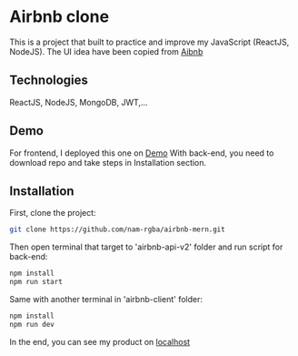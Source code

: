 # Airbnb clone
  This is a project that built to practice and improve my JavaScript (ReactJS, NodeJS).
  The UI idea have been copied from [Aibnb](https://airbnb.com)

## Technologies
  ReactJS, NodeJS, MongoDB, JWT,...

## Demo
  For frontend, I deployed this one on [Demo](https://airbnb-mern-fe.vercel.app/)
  With back-end, you need to download repo and take steps in Installation section.

## Installation
First, clone the project:
  ```bash
  git clone https://github.com/nam-rgba/airbnb-mern.git
  ```
Then open terminal that target to 'airbnb-api-v2' folder and run script for back-end:
  ```bash
  npm install
  npm run start
  ```
Same with another terminal in 'airbnb-client' folder:
  ```bash
  npm install
  npm run dev
  ```
In the end, you can see my product on [localhost](http://localhost:5173/)
